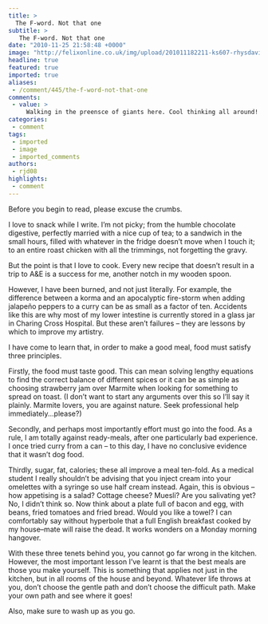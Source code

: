 ```yaml
---
title: >
  The F-word. Not that one
subtitle: >
   The F-word. Not that one
date: "2010-11-25 21:58:48 +0000"
image: "http://felixonline.co.uk/img/upload/201011182211-ks607-rhysdavi.jpg"
headline: true
featured: true
imported: true
aliases:
 - /comment/445/the-f-word-not-that-one
comments:
 - value: >
     Walking in the preensce of giants here. Cool thinking all around!
categories:
 - comment
tags:
 - imported
 - image
 - imported_comments
authors:
 - rjd08
highlights:
 - comment
---
```


Before you begin to read, please excuse the crumbs.

I love to snack while I write. I’m not picky; from the humble chocolate digestive, perfectly married with a nice cup of tea; to a sandwich in the small hours, filled with whatever in the fridge doesn’t move when I touch it; to an entire roast chicken with all the trimmings, not forgetting the gravy.

But the point is that I love to cook. Every new recipe that doesn’t result in a trip to A&E is a success for me, another notch in my wooden spoon.

However, I have been burned, and not just literally. For example, the difference between a korma and an apocalyptic fire-storm when adding jalapeño peppers to a curry can be as small as a factor of ten. Accidents like this are why most of my lower intestine is currently stored in a glass jar in Charing Cross Hospital. But these aren’t failures – they are lessons by which to improve my artistry.

I have come to learn that, in order to make a good meal, food must satisfy three principles.

Firstly, the food must taste good. This can mean solving lengthy equations to find the correct balance of different spices or it can be as simple as choosing strawberry jam over Marmite when looking for something to spread on toast. (I don’t want to start any arguments over this so I’ll say it plainly. Marmite lovers, you are against nature. Seek professional help immediately...please?)

Secondly, and perhaps most importantly effort must go into the food. As a rule, I am totally against ready-meals, after one particularly bad experience. I once tried curry from a can – to this day, I have no conclusive evidence that it wasn’t dog food.

Thirdly, sugar, fat, calories; these all improve a meal ten-fold. As a medical student I really shouldn’t be advising that you inject cream into your omelettes with a syringe so use half cream instead. Again, this is obvious – how appetising is a salad? Cottage cheese? Muesli? Are you salivating yet? No, I didn’t think so. Now think about a plate full of bacon and egg, with beans, fried tomatoes and fried bread. Would you like a towel? I can comfortably say without hyperbole that a full English breakfast cooked by my house–mate will raise the dead. It works wonders on a Monday morning hangover.

With these three tenets behind you, you cannot go far wrong in the kitchen. However, the most important lesson I’ve learnt is that the best meals are those you make yourself. This is something that applies not just in the kitchen, but in all rooms of the house and beyond. Whatever life throws at you, don’t choose the gentle path and don’t choose the difficult path. Make your own path and see where it goes!

Also, make sure to wash up as you go.

